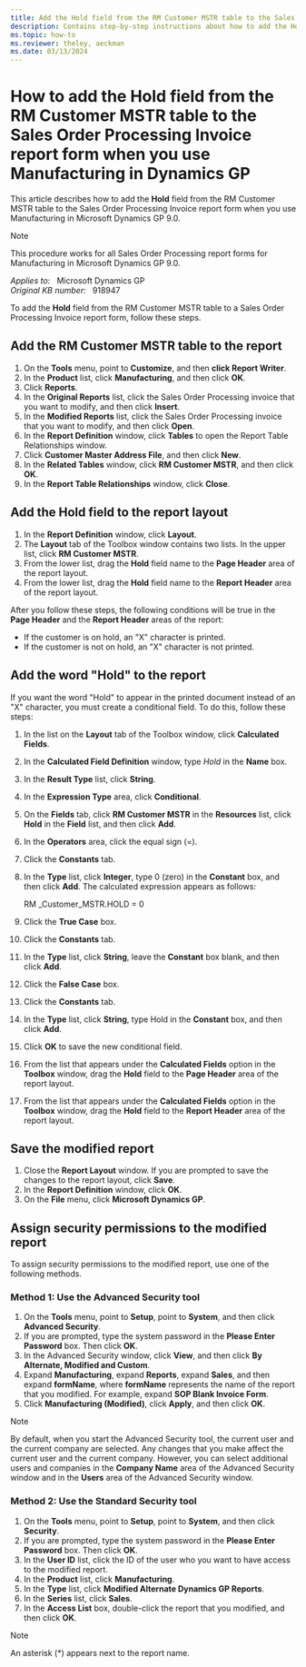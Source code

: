```yaml
---
title: Add the Hold field from the RM Customer MSTR table to the Sales Order Processing Invoice report form when you use Manufacturing in Dynamics GP
description: Contains step-by-step instructions about how to add the Hold field from the RM Customer MSTR table to the Sales Order Processing Invoice report form in Manufacturing in Microsoft Dynamics GP 9.0.
ms.topic: how-to
ms.reviewer: theley, aeckman
ms.date: 03/13/2024
---
```

# How to add the Hold field from the RM Customer MSTR table to the Sales Order Processing Invoice report form when you use Manufacturing in Dynamics GP

This article describes how to add the **Hold** field from the RM Customer MSTR table to the Sales Order Processing Invoice report form when you use Manufacturing in Microsoft Dynamics GP 9.0.

> [!NOTE]
> This procedure works for all Sales Order Processing report forms for Manufacturing in Microsoft Dynamics GP 9.0.

_Applies to:_ &nbsp; Microsoft Dynamics GP  
_Original KB number:_ &nbsp; 918947

To add the **Hold** field from the RM Customer MSTR table to a Sales Order Processing Invoice report form, follow these steps.

## Add the RM Customer MSTR table to the report

1. On the **Tools** menu, point to **Customize**, and then **click Report Writer**.
2. In the **Product** list, click **Manufacturing**, and then click **OK**.
3. Click **Reports**.
4. In the **Original Reports** list, click the Sales Order Processing invoice that you want to modify, and then click **Insert**.
5. In the **Modified Reports** list, click the Sales Order Processing invoice that you want to modify, and then click **Open**.
6. In the **Report Definition** window, click **Tables** to open the Report Table Relationships window.
7. Click **Customer Master Address File**, and then click **New**.
8. In the **Related Tables** window, click **RM Customer MSTR**, and then click **OK**.
9. In the **Report Table Relationships** window, click **Close**.

## Add the Hold field to the report layout

1. In the **Report Definition** window, click **Layout**.
2. The **Layout** tab of the Toolbox window contains two lists. In the upper list, click **RM Customer MSTR**.
3. From the lower list, drag the **Hold** field name to the **Page Header** area of the report layout.
4. From the lower list, drag the **Hold** field name to the **Report Header** area of the report layout.

After you follow these steps, the following conditions will be true in the **Page Header** and the **Report Header** areas of the report:

- If the customer is on hold, an "X" character is printed.
- If the customer is not on hold, an "X" character is not printed.

## Add the word "Hold" to the report

If you want the word "Hold" to appear in the printed document instead of an "X" character, you must create a conditional field. To do this, follow these steps:

1. In the list on the **Layout** tab of the Toolbox window, click **Calculated Fields**.
2. In the **Calculated Field Definition** window, type *Hold* in the **Name** box.
3. In the **Result Type** list, click **String**.
4. In the **Expression Type** area, click **Conditional**.
5. On the **Fields** tab, click **RM Customer MSTR** in the **Resources** list, click **Hold** in the **Field** list, and then click **Add**.
6. In the **Operators** area, click the equal sign (=).
7. Click the **Constants** tab.
8. In the **Type** list, click **Integer**, type 0 (zero) in the **Constant** box, and then click **Add**. The calculated expression appears as follows:

    RM _Customer_MSTR.HOLD = 0

9. Click the **True Case** box.
10. Click the **Constants** tab.
11. In the **Type** list, click **String**, leave the **Constant** box blank, and then click **Add**.
12. Click the **False Case** box.
13. Click the **Constants** tab.
14. In the **Type** list, click **String**, type Hold in the **Constant** box, and then click **Add**.
15. Click **OK** to save the new conditional field.
16. From the list that appears under the **Calculated Fields** option in the **Toolbox** window, drag the **Hold** field to the **Page Header** area of the report layout.
17. From the list that appears under the **Calculated Fields** option in the **Toolbox** window, drag the **Hold** field to the **Report Header** area of the report layout.

## Save the modified report

1. Close the **Report Layout** window. If you are prompted to save the changes to the report layout, click **Save**.
2. In the **Report Definition** window, click **OK**.
3. On the **File** menu, click **Microsoft Dynamics GP**.

## Assign security permissions to the modified report

To assign security permissions to the modified report, use one of the following methods.

### Method 1: Use the Advanced Security tool

1. On the **Tools** menu, point to **Setup**, point to **System**, and then click **Advanced Security**.
2. If you are prompted, type the system password in the **Please Enter Password** box. Then click **OK**.
3. In the Advanced Security window, click **View**, and then click **By Alternate, Modified and Custom**.
4. Expand **Manufacturing**, expand **Reports**, expand **Sales**, and then expand **formName**, where **formName** represents the name of the report that you modified. For example, expand **SOP Blank Invoice Form**.
5. Click **Manufacturing (Modified)**, click **Apply**, and then click **OK**.

> [!NOTE]
> By default, when you start the Advanced Security tool, the current user and the current company are selected. Any changes that you make affect the current user and the current company. However, you can select additional users and companies in the **Company Name** area of the Advanced Security window and in the **Users** area of the Advanced Security window.

### Method 2: Use the Standard Security tool

1. On the **Tools** menu, point to **Setup**, point to **System**, and then click **Security**.
2. If you are prompted, type the system password in the **Please Enter Password** box. Then click **OK**.
3. In the **User ID** list, click the ID of the user who you want to have access to the modified report.
4. In the **Product** list, click **Manufacturing**.
5. In the **Type** list, click **Modified Alternate Dynamics GP Reports**.
6. In the **Series** list, click **Sales**.
7. In the **Access List** box, double-click the report that you modified, and then click **OK**.

> [!NOTE]
> An asterisk (*) appears next to the report name.
